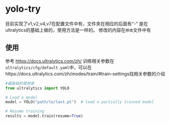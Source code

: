 # yolo-try

目前实现了v1,v2,v4,v7在配置文件中有，文件夹在相应的后面有“-”
是在ultralytics的基础上做的，使用方法是一样的。
修改的内容在`修改`文件中有

## 使用
参考 https://docs.ultralytics.com/zh/
训练相关参数在`ultralytics/cfg/default.yaml`中，可以在https://docs.ultralytics.com/zh/modes/train/#train-settings找相关参数的介绍
```python
#最基础的使用是
from ultralytics import YOLO

# Load a model
model = YOLO("path/to/last.pt")  # load a partially trained model

# Resume training
results = model.train(resume=True)
```
